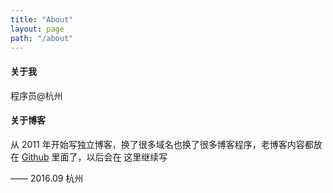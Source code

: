 ```yaml
---
title: "About"
layout: page
path: "/about"
---
```



#### 关于我

程序员@杭州

#### 关于博客

从 2011 年开始写独立博客，换了很多域名也换了很多博客程序，老博客内容都放在 [Github](http://dyygtfx.github.io) 里面了，以后会在
这里继续写

—— 2016.09 杭州
